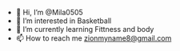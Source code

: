 - 👋 Hi, I’m @Mila0505
- 👀 I’m interested in Basketball
- 🌱 I’m currently learning Fittness and body
- 📫 How to reach me zionmyname8@gmail.com

<!---
Mila0505/Mila0505 is a ✨ special ✨ repository because its `README.md` (this file) appears on your GitHub profile.
You can click the Preview link to take a look at your changes.
--->
